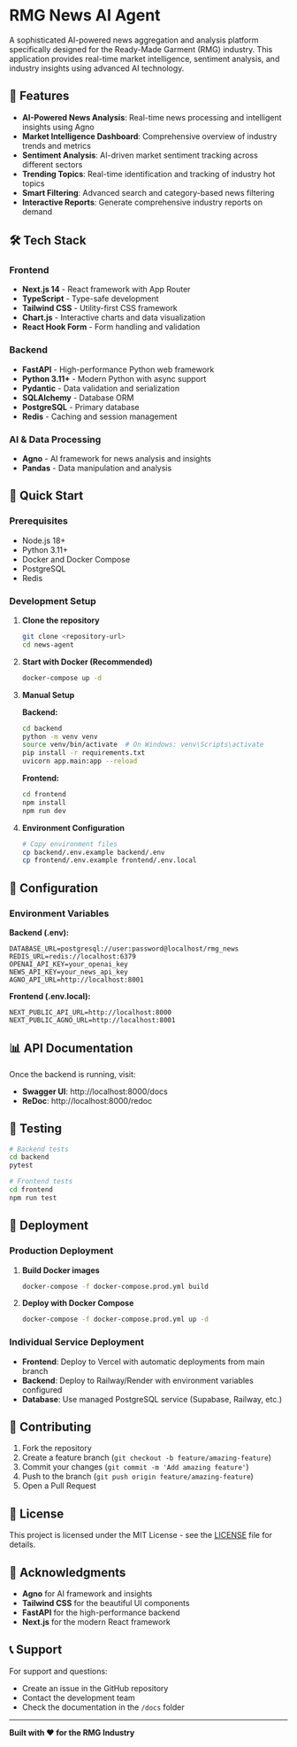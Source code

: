 # RMG News AI Agent

A sophisticated AI-powered news aggregation and analysis platform specifically designed for the Ready-Made Garment (RMG) industry. This application provides real-time market intelligence, sentiment analysis, and industry insights using advanced AI technology.

## 🚀 Features

- **AI-Powered News Analysis**: Real-time news processing and intelligent insights using Agno
- **Market Intelligence Dashboard**: Comprehensive overview of industry trends and metrics
- **Sentiment Analysis**: AI-driven market sentiment tracking across different sectors
- **Trending Topics**: Real-time identification and tracking of industry hot topics
- **Smart Filtering**: Advanced search and category-based news filtering
- **Interactive Reports**: Generate comprehensive industry reports on demand

## 🛠️ Tech Stack

### Frontend
- **Next.js 14** - React framework with App Router
- **TypeScript** - Type-safe development
- **Tailwind CSS** - Utility-first CSS framework
- **Chart.js** - Interactive charts and data visualization
- **React Hook Form** - Form handling and validation

### Backend
- **FastAPI** - High-performance Python web framework
- **Python 3.11+** - Modern Python with async support
- **Pydantic** - Data validation and serialization
- **SQLAlchemy** - Database ORM
- **PostgreSQL** - Primary database
- **Redis** - Caching and session management

### AI & Data Processing
- **Agno** - AI framework for news analysis and insights
- **Pandas** - Data manipulation and analysis

## 🚀 Quick Start

### Prerequisites
- Node.js 18+ 
- Python 3.11+
- Docker and Docker Compose
- PostgreSQL
- Redis

### Development Setup

1. **Clone the repository**
   ```bash
   git clone <repository-url>
   cd news-agent
   ```

2. **Start with Docker (Recommended)**
   ```bash
   docker-compose up -d
   ```

3. **Manual Setup**

   **Backend:**
   ```bash
   cd backend
   python -m venv venv
   source venv/bin/activate  # On Windows: venv\Scripts\activate
   pip install -r requirements.txt
   uvicorn app.main:app --reload
   ```

   **Frontend:**
   ```bash
   cd frontend
   npm install
   npm run dev
   ```

4. **Environment Configuration**
   ```bash
   # Copy environment files
   cp backend/.env.example backend/.env
   cp frontend/.env.example frontend/.env.local
   ```

## 🔧 Configuration

### Environment Variables

**Backend (.env):**
```env
DATABASE_URL=postgresql://user:password@localhost/rmg_news
REDIS_URL=redis://localhost:6379
OPENAI_API_KEY=your_openai_key
NEWS_API_KEY=your_news_api_key
AGNO_API_URL=http://localhost:8001
```

**Frontend (.env.local):**
```env
NEXT_PUBLIC_API_URL=http://localhost:8000
NEXT_PUBLIC_AGNO_URL=http://localhost:8001
```

## 📊 API Documentation

Once the backend is running, visit:
- **Swagger UI**: http://localhost:8000/docs
- **ReDoc**: http://localhost:8000/redoc

## 🧪 Testing

```bash
# Backend tests
cd backend
pytest

# Frontend tests
cd frontend
npm run test
```

## 🚀 Deployment

### Production Deployment

1. **Build Docker images**
   ```bash
   docker-compose -f docker-compose.prod.yml build
   ```

2. **Deploy with Docker Compose**
   ```bash
   docker-compose -f docker-compose.prod.yml up -d
   ```

### Individual Service Deployment

- **Frontend**: Deploy to Vercel with automatic deployments from main branch
- **Backend**: Deploy to Railway/Render with environment variables configured
- **Database**: Use managed PostgreSQL service (Supabase, Railway, etc.)

## 🤝 Contributing

1. Fork the repository
2. Create a feature branch (`git checkout -b feature/amazing-feature`)
3. Commit your changes (`git commit -m 'Add amazing feature'`)
4. Push to the branch (`git push origin feature/amazing-feature`)
5. Open a Pull Request

## 📝 License

This project is licensed under the MIT License - see the [LICENSE](LICENSE) file for details.

## 🙏 Acknowledgments

- **Agno** for AI framework and insights
- **Tailwind CSS** for the beautiful UI components
- **FastAPI** for the high-performance backend
- **Next.js** for the modern React framework

## 📞 Support

For support and questions:
- Create an issue in the GitHub repository
- Contact the development team
- Check the documentation in the `/docs` folder

---

**Built with ❤️ for the RMG Industry**

